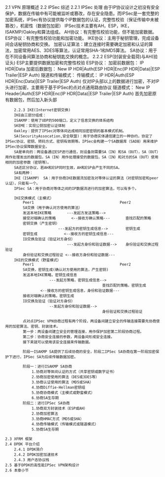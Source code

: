 2.1 VPN 原理概述
	2.2 IPSec 综述
		2.2.1 IPSec 处理
		由于IP协议设计之初没有安全保护，数据在传输中有可能被监听或篡改，存在安全隐患。而IPSec是一套完整的加密系统，IPSec有协议提供每个IP数据包的认证，完整性校验（保证传输中未被篡改），机密性（数据包加密）
		IPSec技术主要有AH，ESP，IKE，ISAKMP/Oakley和算法组成。
		AH协议：有完整性校验功能，但不能加密数据。
		ESP协议：有完整性校验功能和加密功能。
		IKE协议：主用于秘钥管理，完成设备间会话秘钥协商和交换。
		加密认证算法：建立连接时需要确定加密和认证的算法，加密常用AES、3DES等算法，认证常用SHA-1和MD5算法。
		SA协议：用于在不同设备间算法协商和秘钥匙交换的概念。
		2.2.2 ESP(封装安全载荷)与AH(验证头)
		ESP主要提供数据加密和完整性校验
		ESP协议：
		加密前数据包：	IP HDR|Data
		加密后数据包：	New IP HDR|Auth(ESP HDR|Enc(IP HDR|Data)|ESP Trailer|ESP Auth)
		隧道和传输模式：
		传输模式：
			IP HDR|Auth(ESP HDR|Enc(Data)|ESP Trailer|ESP Auth)
			仅对IP头部以上的数据进行加密，不对IP头进行加密，主要用于基于IPSec的点对点通用路由协议
		隧道模式：
			New IP Header|Auth(ESP HDR|Enc(IP HDR|Data)|ESP Trailer|ESP Auth)
			首先加密原有数据包，然后加入新头部

		2.2.3 IKE(Internet密钥交换)
		IKE由三部分组成：
		ISAKMP：使用了UDP的500端口，定义了信息交换的体系结构
		SKEME：实现公钥加密认证体制
		Oakley：提供了IPSec对等体间达成相同加密密钥的基本模式机制。
		SA(SecurityAssocation,安全联盟)：用于协商实体通信建立的一种协约，协定了IPSec协议、密钥、转码方式、密钥有效期等。IPSec会构建一个SA数据库（SADB）用来维护IPSec协议保障数据安全。
		SA是单向的：两设备通过ESP进行通信，则设备则需要SA（IN）和SA（OUT），SA（OUT）用作处理发出的数据包，SA（IN）用作处理接受的数据包，SA（IN）和对方的SA（OUT）使用相同的加密参数（密钥等）。
		SA还区分协议，若AH和ESP同时生效，AH和ESP会产生不同的SA。
		SA有两种：
		IKE（ISAKMP） SA：用于协商IKE数据流加密及对等体认证的算法（对密钥加密和peer认证），只能有一个。
		IPSec SA：用于协商对等体之间的IP数据流进行的加密算法，可以有多个。

		IKE交换模式（主模式）
			Peer1										Peer2
			SA交换（用于确认对方使用的算法）
			发送本地IKE策略		---发起方发送策略-->	
			接受对端确认的策略		<--接收方确认策略---		查找匹配的策略
			密钥交换（产生密钥）
							---发起方的密钥生成信息-->		密钥生成
			密钥生成			<--接收方的密钥生成信息---
			ID交换及验证（验证对方身份）
								---发起方身份和验证数据-->	身份验证和交换过程验证
			身份验证和交换过程验证	<--接收方身份和验证数据---
		IKE的交换模式（野蛮模式）
			Peer1										Peer2
			SA交换，密钥生成(确认对方使用的算法，产生密钥)
			发送本地IKE策略，密钥生成信息
						---发起方策略，密钥生成信息-->
												查找匹配的策略，密钥生成
					<--接收方的密钥生成信息，身份和验证数据---
			接收对端确认的策略，密钥生成
			ID交换及验证（验证对方身份）
						--发起方身份和验证数据-->
												身份验证和交换过程验证

			点对点IPSec VPN协商过程有两个阶段，两设备间建立安全的传输连接需要先协商使用的加密算法、密钥、封装技术。
			第一步：两设备间建立安全的管理连接，用作保护加密第二阶段协商过程。
			第二步：协商安全连接的参数，两设备间形成安全连接。
			接下来就可以使用该安全连接来传输数据。

			阶段一ISAKMP SA提供了后续协商的安全，阶段二IPSec SA协商在第一阶段加密保护下进行，IPSec SA为后续传输数据加密。

			阶段一：进行ISAKMP SA协商
				1.协商对等体间认证的方式（共享密钥或数字证书）
				2.协商加密使用的算法（DES或3DES等）
				3.协商认证使用的算法（MD5或SHA）
				4.协商Diffie-Hellman密钥组
				5.协商协商模式（主模式或野蛮模式）
				6.协商SA生存期
			阶段二：进行IPSec SA协商
				1.协商双方封装技术（ESP或AH）
				2.协商加密算法
				3.协商HMAC方式（MD5或SHA）
				4.协商传输模式（传输模式或隧道模式）
				5.协商SA生存期

	2.3 XFRM 框架
	2.4 DPDK 平台介绍
		2.4.1 DPDK简介
		2.4.2 DPDK加密加速技术
		2.4.3 用户态协议栈
	2.5 基于DPDK的高性能IPSec VPN架构设计
	2.6 本章小节